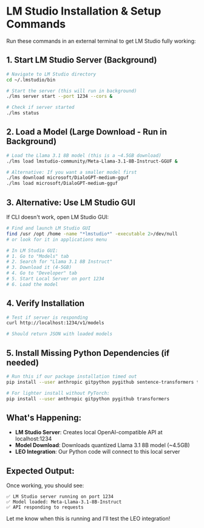 # LM Studio Installation & Setup Commands

Run these commands in an external terminal to get LM Studio fully working:

## 1. Start LM Studio Server (Background)

```bash
# Navigate to LM Studio directory
cd ~/.lmstudio/bin

# Start the server (this will run in background)
./lms server start --port 1234 --cors &

# Check if server started
./lms status
```

## 2. Load a Model (Large Download - Run in Background)

```bash
# Load the Llama 3.1 8B model (this is a ~4.5GB download)
./lms load lmstudio-community/Meta-Llama-3.1-8B-Instruct-GGUF &

# Alternative: If you want a smaller model first
./lms download microsoft/DialoGPT-medium-gguf
./lms load microsoft/DialoGPT-medium-gguf
```

## 3. Alternative: Use LM Studio GUI

If CLI doesn't work, open LM Studio GUI:

```bash
# Find and launch LM Studio GUI
find /usr /opt /home -name "*lmstudio*" -executable 2>/dev/null
# or look for it in applications menu

# In LM Studio GUI:
# 1. Go to "Models" tab
# 2. Search for "Llama 3.1 8B Instruct"  
# 3. Download it (4-5GB)
# 4. Go to "Developer" tab
# 5. Start Local Server on port 1234
# 6. Load the model
```

## 4. Verify Installation

```bash
# Test if server is responding
curl http://localhost:1234/v1/models

# Should return JSON with loaded models
```

## 5. Install Missing Python Dependencies (if needed)

```bash
# Run this if our package installation timed out
pip install --user anthropic gitpython pygithub sentence-transformers torch

# For lighter install without PyTorch:
pip install --user anthropic gitpython pygithub transformers
```

## What's Happening:

- **LM Studio Server**: Creates local OpenAI-compatible API at localhost:1234
- **Model Download**: Downloads quantized Llama 3.1 8B model (~4.5GB)
- **LEO Integration**: Our Python code will connect to this local server

## Expected Output:

Once working, you should see:
```
✅ LM Studio server running on port 1234
✅ Model loaded: Meta-Llama-3.1-8B-Instruct
✅ API responding to requests
```

Let me know when this is running and I'll test the LEO integration!